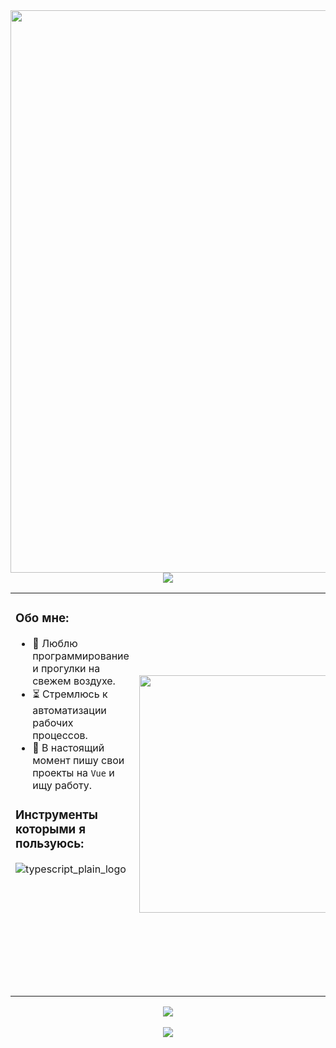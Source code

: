 <!-- <div align="center">
  <img height="100" src="https://user-images.githubusercontent.com/96790009/228196089-21da7403-7f48-4989-bab5-1f2d0daa3a55.gif"/>
</div> -->
<div align="center">
  <img width="900" src="https://user-images.githubusercontent.com/96790009/228201915-5a5b9a73-7243-46d7-82b3-e09783c4c112.gif"/>
</div>
<div align="center">
  <img src="https://user-images.githubusercontent.com/96790009/228204285-f4a3f82c-008d-4e51-bdf2-d979068326bf.gif"/>
</div>




<table align="center">
 <tr>
  <td valign="top" width="60%">

  <h3>Обо мне:</h3>
  
- 🔋 Люблю программирование и прогулки на свежем воздухе.
- ⏳ Стремлюсь к автоматизации рабочих процессов.
- 🔨 В настоящий момент пишу свои проекты на `Vue` и ищу работу.  
	  
<h3>Инструменты которыми я пользуюсь:</h3>
  
![typescript_plain_logo](https://user-images.githubusercontent.com/96790009/228169332-b6ec0133-a295-4a16-90b6-9ec9c6a9ecaf.png)


  </td>
  <td align="center" valign="middle" width="45%" height="645">
  
   <img width="380" src="https://user-images.githubusercontent.com/96790009/228079197-4a49a275-7823-4615-a210-2c09fe52ad9d.gif"/>

  </td>
 </tr>
</table>
  <div align="center">
    <img src="http://github-profile-summary-cards.vercel.app/api/cards/stats?username=Aleksandr-86&theme=monokai"/>
	<div></br></div>
    <img src="http://github-profile-summary-cards.vercel.app/api/cards/productive-time?username=Aleksandr-86&theme=monokai&utcOffset=3"/>
  </div>
